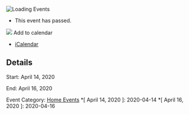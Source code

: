 ![Loading Events](https://giki.edu.pk/event/3rd-pak-turk-conference-on-emerging-technologies/)
  * This event has passed.


![](https://giki.edu.pk/wp-content/uploads/2020/01/153.jpg)
Add to calendar 
  * [ iCalendar ](webcal://giki.edu.pk/event/3rd-pak-turk-conference-on-emerging-technologies/?ical=1)


##  Details  

Start: 
     April 14, 2020  

End: 
     April 16, 2020  

Event Category:
    [Home Events](https://giki.edu.pk/events/category/home_events/)
  *[ April 14, 2020 ]: 2020-04-14
  *[ April 16, 2020 ]: 2020-04-16
